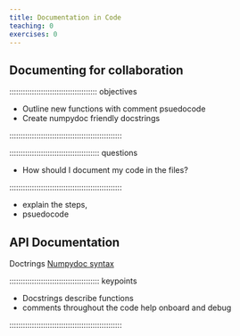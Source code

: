 ```yaml
---
title: Documentation in Code
teaching: 0
exercises: 0
---
```


## Documenting for collaboration

::::::::::::::::::::::::::::::::::::::: objectives

- Outline new functions with comment psuedocode
- Create numpydoc friendly docstrings

::::::::::::::::::::::::::::::::::::::::::::::::::

:::::::::::::::::::::::::::::::::::::::: questions

- How should I document my code in the files?

::::::::::::::::::::::::::::::::::::::::::::::::::

- explain the steps,
- psuedocode

## API Documentation

Doctrings
[Numpydoc syntax](https://numpydoc.readthedocs.io/en/latest/format.html)



:::::::::::::::::::::::::::::::::::::::: keypoints

- Docstrings describe functions
- comments throughout the code help onboard and debug

::::::::::::::::::::::::::::::::::::::::::::::::::


